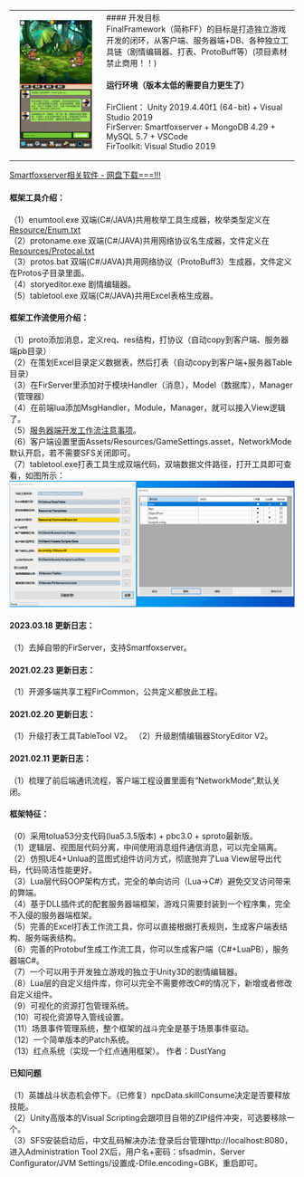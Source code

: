 <table>
	<tbody>
	<tr>
	<td align="center" width="150px">
<img src="Screenshot/screenshot.jpg" width="128"/>
	</td>
	<td>
#### 开发目标 <br/>
FinalFramework（简称FF）的目标是打造独立游戏开发的闭环，从客户端、服务器端+DB、各种独立工具链（剧情编辑器、打表、ProtoBuff等）(项目素材禁止商用！！)

	
#### 运行环境（版本太低的需要自力更生了）<br/>
FirClient： Unity 2019.4.40f1 (64-bit) + Visual Studio 2019  <br/>
FirServer:  Smartfoxserver + MongoDB 4.29 + MySQL 5.7 + VSCode  <br/>
FirToolkit: Visual Studio 2019 
	</td>
	</tr>
	</tbody>
</table>

<a href="https://pan.baidu.com/s/1U7jD7KyJwNajkspYW7F5uw?pwd=bpkb" target="_blank">Smartfoxserver相关软件 - 网盘下载===!!!</a>

#### 框架工具介绍：
（1）enumtool.exe 双端(C#/JAVA)共用枚举工具生成器，枚举类型定义在<a href="Resource/Enum.txt">Resource/Enum.txt</a><br/>
（2）protoname.exe 双端(C#/JAVA)共用网络协议名生成器，文件定义在<a href="Resource/Protocal.txt">Resources/Protocal.txt</a><br/>
（3）protos.bat 双端(C#/JAVA)共用网络协议（ProtoBuff3）生成器，文件定义在Protos子目录里面。<br/>
（4）storyeditor.exe 剧情编辑器。<br/>
（5）tabletool.exe 双端(C#/JAVA)共用Excel表格生成器。<br/>

#### 框架工作流使用介绍：	
（1）proto添加消息，定义req、res结构，打协议（自动copy到客户端、服务器端pb目录） <br/> 
（2）在策划Excel目录定义数据表，然后打表（自动copy到客户端+服务器Table目录） <br/> 
（3）在FirServer里添加对于模块Handler（消息），Model（数据库），Manager（管理器） <br/> 
（4）在前端lua添加MsgHandler，Module，Manager，就可以接入View逻辑了。<br/>
（5）<a href="FirServer/README.md">服务器端开发工作流注意事项</a>。<br/>
（6）客户端设置里面Assets/Resources/GameSettings.asset，NetworkMode默认开启，若不需要SFS关闭即可。<br/>
（7）tabletool.exe打表工具生成双端代码，双端数据文件路径，打开工具即可查看，如图所示：
<img src="Screenshot/tabletool.png" />

#### 2023.03.18 更新日志：
（1）去掉自带的FirServer，支持Smartfoxserver。

#### 2021.02.23 更新日志：
（1）开源多端共享工程FirCommon，公共定义都放此工程。

#### 2021.02.20 更新日志：
（1）升级打表工具TableTool V2。
（2）升级剧情编辑器StoryEditor V2。 

#### 2021.02.11 更新日志：
（1）梳理了前后端通讯流程，客户端工程设置里面有“NetworkMode”,默认关闭。 

#### 框架特征：
（0）采用tolua53分支代码(lua5.3.5版本) + pbc3.0 + sproto最新版。    
（1）逻辑层、视图层代码分离，中间使用消息组件通信消息，可以完全隔离。  
（2）仿照UE4+Unlua的蓝图式组件访问方式，彻底抛弃了Lua View层导出代码，代码简洁性能更好。  
（3）Lua层代码OOP架构方式，完全的单向访问（Lua->C#）避免交叉访问带来的弊端。  
（4）基于DLL插件式的配套服务器端框架，游戏只需要封装到一个程序集，完全不入侵的服务器端框架。  
（5）完善的Excel打表工作流工具，你可以直接根据打表规则，生成客户端表结构、服务端表结构。  
（6）完善的Protobuf生成工作流工具，你可以生成客户端（C#+LuaPB），服务器端C#。  
（7）一个可以用于开发独立游戏的独立于Unity3D的剧情编辑器。  
（8）Lua层的自定义组件库，你可以完全不需要修改C#的情况下，新增或者修改自定义组件。  
（9）可视化的资源打包管理系统。  
（10）可视化资源导入管线设置。  
（11）场景事件管理系统，整个框架的战斗完全是基于场景事件驱动。  
（12）一个简单版本的Patch系统。  
（13）红点系统（实现一个红点通用框架）。  作者：DustYang

#### 已知问题
（1）英雄战斗状态机会停下。（已修复）npcData.skillConsume决定是否要释放技能。  <br/>
（2）Unity高版本的Visual Scripting会跟项目自带的ZIP组件冲突，可选要移除一个。<br/>
（3）SFS安装启动后，中文乱码解决办法:登录后台管理http://localhost:8080，进入Administration Tool 2X后，用户名+密码：sfsadmin，Server Configurator/JVM Settings/设置成-Dfile.encoding=GBK，重启即可。<br/>